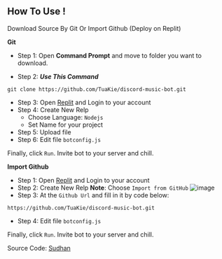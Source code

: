 ## How To Use ! 

Download Source By Git Or Import Github (Deploy on Replit) 
  
  **__Git__**

- Step 1: Open **Command Prompt** and move to folder you want to download.

- Step 2: **_Use This Command_** 
```
git clone https://github.com/TuaKie/discord-music-bot.git
```
- Step 3: Open [Replit](https://replit.com/) and Login to your account 
- Step 4: Create New Relp 
    - Choose Language: `Nodejs`
    - Set Name for your project
- Step 5: Upload file 
- Step 6: Edit file ``botconfig.js``

Finally, click ``Run``. Invite bot to your server and chill.

  **__Import Github__**
- Step 1: Open [Replit](https://replit.com/) and Login to your account 
- Step 2:  Create New Relp 
      **Note**: Choose ``Import from GitHub``
      ![image](https://user-images.githubusercontent.com/76782169/142714112-23021a52-1ff8-4c0c-a3e7-cd7e0d6e2c63.png)
- Step 3: At the `Github Url` and fill in it by code below:
```
https://github.com/TuaKie/discord-music-bot.git
```
- Step 4: Edit file ``botconfig.js``

Finally, click ``Run``. Invite bot to your server and chill.

Source Code: [Sudhan](https://github.com/SudhanPlayz)
    



